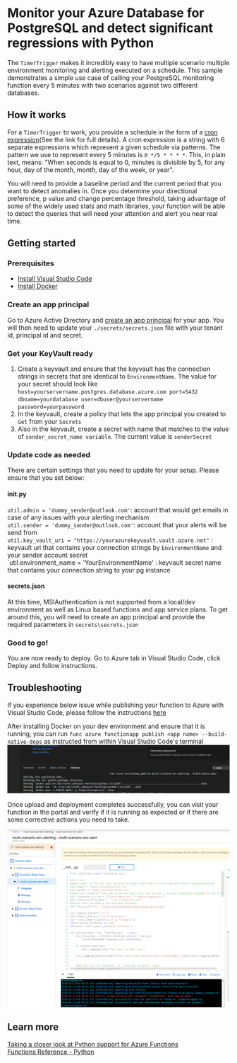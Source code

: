 # Monitor your Azure Database for PostgreSQL and detect significant regressions with Python

The `TimerTrigger` makes it incredibly easy to have multiple scenario multiple environment monitoring and alerting executed on a schedule. This sample demonstrates a simple use case of calling your PostgreSQL monitoring function every 5 minutes with two scenarios against two different databases.

## How it works

For a `TimerTrigger` to work, you provide a schedule in the form of a [cron expression](https://en.wikipedia.org/wiki/Cron#CRON_expression)(See the link for full details). A cron expression is a string with 6 separate expressions which represent a given schedule via patterns. The pattern we use to represent every 5 minutes is `0 */5 * * * *`. This, in plain text, means: "When seconds is equal to 0, minutes is divisible by 5, for any hour, day of the month, month, day of the week, or year".

You will need to provide a baseline period and the current period that you want to detect anomalies in. Once you determine your directional preference, p value and change percentage threshold, taking advantage of some of the widely used stats and math libraries, your function will be able to detect the queries that will need your attention and alert you near real time.

## Getting started
### Prerequisites
* [Install Visual Studio Code](https://code.visualstudio.com/Download)
* [Install Docker](https://www.docker.com/get-started)

### Create an app principal

Go to Azure Active Directory and [create an app principal](https://docs.microsoft.com/en-us/azure/active-directory/develop/quickstart-v1-add-azure-ad-app) for your app. You will then need to update your `./secrets/secrets.json` file with your tenant id, principal id and secret.

### Get your KeyVault ready

1. Create a keyvault and ensure that the keyvault has the connection strings in secrets that are identical to `EnvironmentName`. The value for your secret should look like `host=yourservername.postgres.database.azure.com port=5432 dbname=yourdatabase user=dbuser@yourservername password=yourpassword`  
2. In the keyvault, create a policy that lets the app principal you created to `Get` from your `Secrets`
3. Also in the keyvault, create a secret with name that matches to the value of `sender_secret_name variable`. The current value is `senderSecret`

### Update code as needed
There are certain settings that you need to update for your setup. Please ensure that you set below:
#### init.py
`util.admin = 'dummy_sender@outlook.com'`: account that would get emails in case of any issues with your alerting mechanism  
`util.sender = 'dummy_sender@outlook.com'`: account that your alerts will be send from   
`util.key_vault_uri = "https://yourazurekeyvault.vault.azure.net"` : keyvault uri that contains your connection strings by `EnvironmentName` and your sender account secret  
`util.environment_name = 'YourEnvironmentName' : keyvault secret name that contains your connection string to your pg instance

#### secrets.json
At this time, MSIAuthentication is not supported from a local/dev environment as well as Linux based functions and app service plans. To get around this, you will need to create an app principal and provide the required parameters in `secrets\secrets.json`

### Good to go!
You are now ready to deploy. Go to Azure tab in Visual Studio Code, click Deploy and follow instructions.

## Troubleshooting
If you experience below issue while publishing your function to Azure with Visual Studio Code, please follow the instructions [here](https://docs.microsoft.com/en-us/azure/azure-functions/functions-reference-python#publishing-to-azure)

After installing Docker on your dev environment and ensure that it is running, you can run `func azure functionapp publish <app name> --build-native-deps` as instructed from within Visual Studio Code's terminal ![package your app and publish](https://github.com/chisqrd/multi-scenario-env-alerting/blob/master/images/function_docker_deploying.png)

Once upload and deployment completes successfully, you can visit your function in the portal and verify if it is running as expected or if there are some corrective actions you need to take.

![your app published](https://github.com/chisqrd/multi-scenario-env-alerting/blob/master/images/function_deployed.png)

## Learn more
[Taking a closer look at Python support for Azure Functions](https://azure.microsoft.com/en-us/blog/taking-a-closer-look-at-python-support-for-azure-functions/)  
[Functions Reference - Python](https://docs.microsoft.com/en-us/azure/azure-functions/functions-reference-python)